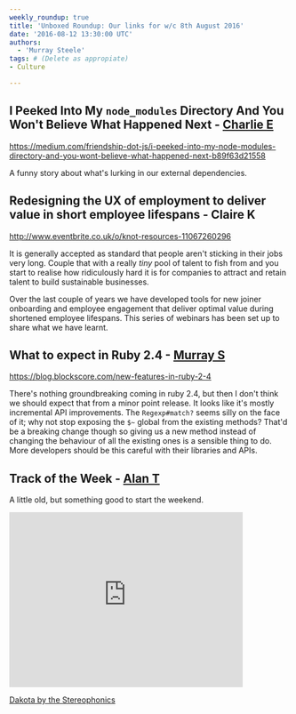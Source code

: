 ```yaml
---
weekly_roundup: true
title: 'Unboxed Roundup: Our links for w/c 8th August 2016'
date: '2016-08-12 13:30:00 UTC'
authors:
  - 'Murray Steele'
tags: # (Delete as appropiate)
- Culture

---
```


## I Peeked Into My `node_modules` Directory And You Won't Believe What Happened Next - [Charlie E](/team#charlie-egan)

https://medium.com/friendship-dot-js/i-peeked-into-my-node-modules-directory-and-you-wont-believe-what-happened-next-b89f63d21558

A funny story about what's lurking in our external dependencies.

## Redesigning the UX of employment to deliver value in short employee lifespans - Claire K

http://www.eventbrite.co.uk/o/knot-resources-11067260296

It is generally accepted as standard that people aren't sticking in their jobs very long. Couple that with a really _tiny_ pool of talent to fish from and you start to realise how ridiculously hard it is for companies to attract and retain talent to build sustainable businesses.

Over the last couple of years we have developed tools for new joiner onboarding and employee engagement that deliver optimal value during shortened employee lifespans. This series of webinars has been set up to share what we have learnt.

## What to expect in Ruby 2.4 - [Murray S](/team#murray-steele)

https://blog.blockscore.com/new-features-in-ruby-2-4

There's nothing groundbreaking coming in ruby 2.4, but then I don't think we should expect that from a minor point release.  It looks like it's mostly incremental API improvements.  The `Regexp#match?` seems silly on the face of it; why not stop exposing the `$~` global from the existing methods?  That'd be a breaking change though so giving us a new method instead of changing the behaviour of all the existing ones is a sensible thing to do.  More developers should be this careful with their libraries and APIs.

## Track of the Week - [Alan T](/team#alan-thomas)

A little old, but something good to start the weekend.

<iframe width="420" height="315" src="https://www.youtube.com/embed/SzBJQnD7TRM" frameborder="0" allowfullscreen></iframe>

[Dakota by the Stereophonics](https://www.youtube.com/watch?v=SzBJQnD7TRM)
